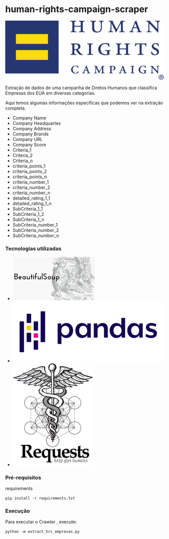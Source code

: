 # human-rights-campaign-scraper
 
![logo](images/logo.png)



Extração de dados de uma campanha de Diretos Humanos que classifica Empresas dos EUA em diversas categorias.

Aqui temos algumas informações específicas que podemos ver na extração completa.


* Company Name
* Company Headquartes
* Company Address
* Company Brands
* Company URL
* Company Score
* Criteria_1
* Criteria_2
* Criteria_n
* criteria_points_1
* criteria_points_2
* criteria_points_n
* criteria_number_1
* criteria_number_2
* criteria_number_n
* detailed_rating_1_1
* detailed_rating_1_n
* SubCriteria_1_1
* SubCriteria_1_2
* SubCriteria_1_n
* SubCriteria_number_1
* SubCriteria_number_2
* SubCriteria_number_n





### Tecnologias utilizadas



* [![BeautifulSoup][BeautifulSoup]][BeautifulSoup-url]
* [![Pandas][Pandas]][Pandas-url]
* [![Requests][Requests]][Requests-url]


[BeautifulSoup-url]: https://beautiful-soup-4.readthedocs.io/en/latest/
[BeautifulSoup]: images/beautifulsouplogo.png
[Pandas-url]: https://pandas.pydata.org/
[Pandas]: images/pandas_logo.png
[Requests-url]: https://requests.readthedocs.io/en/latest/
[Requests]: images/requests_logo.png


### Pré-requisitos


requirements
  ```
  pip install -r requirements.txt
  ```

### Execução


Para executar o Crawler , execute:

  ```
  python -m extract_hrc_empresas.py
  ```

